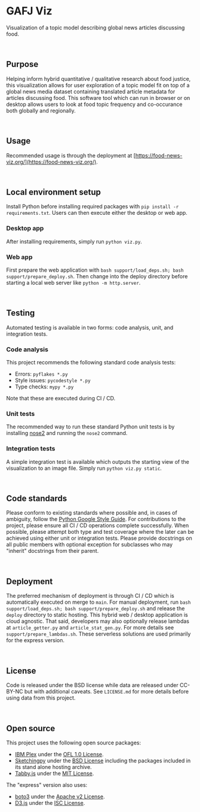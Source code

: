 # GAFJ Viz
Visualization of a topic model describing global news articles discussing food.

<br>

## Purpose
Helping inform hybrid quantitative / qualitative research about food justice, this visualization allows for user exploration of a topic model fit on top of a global news media dataset containing translated article metadata for articles discussing food. This software tool which can run in browser or on desktop allows users to look at food topic frequency and co-occurance both globally and regionally.

<br>

## Usage
Recommended usage is through the deployment at [https://food-news-viz.org/](https://food-news-viz.org/).

<br>

## Local environment setup
Install Python before installing required packages with `pip install -r requirements.txt`. Users can then execute either the desktop or web app.

### Desktop app
After installing requirements, simply run `python viz.py`.

### Web app
First prepare the web application with `bash support/load_deps.sh; bash support/prepare_deploy.sh`. Then change into the deploy directory before starting a local web server like `python -m http.server`.

<br>

## Testing
Automated testing is available in two forms: code analysis, unit, and integration tests.

### Code analysis
This project recommends the following standard code analysis tests:

 - Errors: `pyflakes *.py`
 - Style issues: `pycodestyle *.py`
 - Type checks: `mypy *.py`

Note that these are executed during CI / CD.

### Unit tests
The recommended way to run these standard Python unit tests is by installing [nose2](https://docs.nose2.io/en/latest/index.html) and running the `nose2` command.

### Integration tests
A simple integration test is available which outputs the starting view of the visualization to an image file. Simply run `python viz.py static`.

<br>

## Code standards
Please conform to existing standards where possible and, in cases of ambiguity, follow the [Python Google Style Guide](https://google.github.io/styleguide/pyguide.html). For contributions to the project, please ensure all CI / CD operations complete successfully. When possible, please attempt both type and test coverage where the later can be achieved using either unit or integration tests. Please provide docstrings on all public members with optional exception for subclasses who may "inherit" docstrings from their parent.

<br>

## Deployment
The preferred mechanism of deployment is through CI / CD which is automatically executed on merge to `main`. For manual deployment, run `bash support/load_deps.sh; bash support/prepare_deploy.sh` and release the `deploy` directory to static hosting. This hybrid web / desktop application is cloud agnostic. That said, developers may also optionally release lambdas at `article_getter.py` and `article_stat_gen.py`. For more details see `support/prepare_lambdas.sh`. These serverless solutions are used primarily for the express version.

<br>

## License
Code is released under the BSD license while data are released under CC-BY-NC but with additional caveats. See `LICENSE.md` for more details before using data from this project.

<br>

## Open source
This project uses the following open source packages:

 - [IBM Plex](https://github.com/IBM/plex) under the [OFL 1.0 License](https://github.com/IBM/plex/blob/master/LICENSE.txt).
 - [Sketchingpy](https://sketchingpy.org/) under the [BSD License](https://codeberg.org/sketchingpy/Sketchingpy/src/branch/main/LICENSE.md) including the packages included in its stand alone hosting archive.
 - [Tabby.js](https://github.com/cferdinandi/tabby) under the [MIT License](https://github.com/cferdinandi/tabby/blob/master/LICENSE.md).

The "express" version also uses:

 - [boto3](https://boto3.amazonaws.com/v1/documentation/api/latest/index.html) under the [Apache v2 License](https://github.com/boto/boto3/blob/develop/LICENSE).
 - [D3.js](https://d3js.org/) under the [ISC License](https://github.com/d3/d3/blob/main/LICENSE).
